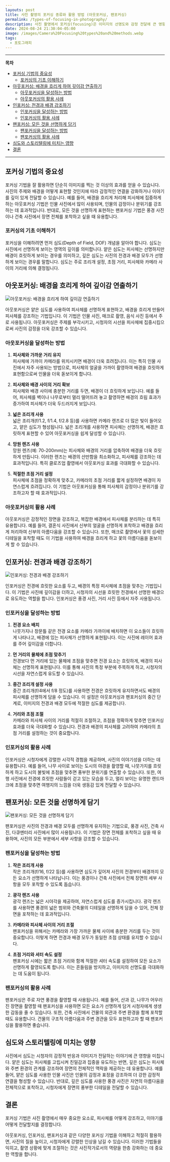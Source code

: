 ```yaml
---
layouts: post
title: 사진 촬영의 포커싱 종류와 활용 방법 (아웃포커싱, 팬포커싱)
permalink: /types-of-focusing-in-photography/
description: 사진 촬영에서 포커싱(focusing)은 이미지의 선명도와 감정 전달에 큰 영향을 미치는 중요한 요소입니다. 포커싱은 사진에서 어느 부분이 선명하게 보이고, 어느 부분이 흐릿하게 보일지를 결정합니다. 다양한 포커싱 기법을 이해하고 활용하면, 사진 작가는 사진의 주제를 더욱 강조하고, 시청자의 시선을 원하는 방향으로 유도할 수 있습니다. 이번 글에서는 아웃포커싱, 인포커싱, 팬포커싱이라는 세 가지 주요 포커싱 기법에 대해 자세히 알아보고, 이 기법들을 효과적으로 사용하는 방법을 소개하겠습니다.
date: 2024-08-24 21:30:04-05:00
image: /images/Camera%20Focusing%20types%20and%20methods.webp
tags:
  - 포토그래피
---
```


---

**목차**
- [포커싱 기법의 중요성](#포커싱-기법의-중요성)
  - [포커싱의 기초 이해하기](#포커싱의-기초-이해하기)
- [아웃포커싱: 배경을 흐리게 하여 깊이감 연출하기](#아웃포커싱-배경을-흐리게-하여-깊이감-연출하기)
  - [아웃포커싱을 달성하는 방법](#아웃포커싱을-달성하는-방법)
  - [아웃포커싱의 활용 사례](#아웃포커싱의-활용-사례)
- [인포커싱: 전경과 배경 강조하기](#인포커싱-전경과-배경-강조하기)
  - [인포커싱을 달성하는 방법](#인포커싱을-달성하는-방법)
  - [인포커싱의 활용 사례](#인포커싱의-활용-사례)
- [팬포커싱: 모든 것을 선명하게 담기](#팬포커싱-모든-것을-선명하게-담기)
  - [팬포커싱을 달성하는 방법](#팬포커싱을-달성하는-방법)
  - [팬포커싱의 활용 사례](#팬포커싱의-활용-사례)
- [심도와 스토리텔링에 미치는 영향](#심도와-스토리텔링에-미치는-영향)
- [결론](#결론)

---

## **포커싱 기법의 중요성**

포커싱 기법을 잘 활용하면 단순히 이미지를 찍는 것 이상의 효과를 얻을 수 있습니다. 사진의 주제와 배경을 어떻게 표현할 것인지에 따라 감정적인 연결을 강화하거나 이야기를 깊이 있게 전달할 수 있습니다. 예를 들어, 배경을 흐리게 처리해 피사체에 집중하게 하는 아웃포커싱 기법은 인물 사진에서 많이 사용되며, 인물의 감정이나 분위기를 강조하는 데 효과적입니다. 반대로, 모든 것을 선명하게 표현하는 팬포커싱 기법은 풍경 사진이나 건축 사진에서 장면 전체를 포착하고 싶을 때 유용합니다.

### **포커싱의 기초 이해하기**

포커싱을 이해하려면 먼저 심도(Depth of Field, DOF) 개념을 알아야 합니다. 심도는 사진에서 선명하게 보이는 영역의 깊이를 의미합니다. 얕은 심도는 피사체는 선명하지만 배경이 흐릿하게 보이는 경우를 의미하고, 깊은 심도는 사진의 전경과 배경 모두가 선명하게 보이는 경우를 말합니다. 심도는 주로 조리개 설정, 초점 거리, 피사체와 카메라 사이의 거리에 의해 결정됩니다.

## **아웃포커싱: 배경을 흐리게 하여 깊이감 연출하기**
![아웃포커싱: 배경을 흐리게 하여 깊이감 연출하기](/images/Outfocusing-Blurring%20the%20background%20to%20create%20depth.webp)

아웃포커싱은 얕은 심도를 사용하여 피사체를 선명하게 표현하고, 배경을 흐리게 만들어 피사체를 강조하는 기법입니다. 이 기법은 인물 사진, 매크로 촬영, 음식 사진 등에서 주로 사용됩니다. 아웃포커싱은 주제를 부각시키고, 시청자의 시선을 피사체에 집중시킴으로써 사진의 감정을 더욱 강조할 수 있습니다.

### **아웃포커싱을 달성하는 방법**

1. **피사체와 가까운 거리 유지**  
   피사체에 가까이 카메라를 위치시키면 배경이 더욱 흐려집니다. 이는 특히 인물 사진에서 자주 사용되는 방법으로, 피사체의 얼굴을 가까이 촬영하여 배경을 흐릿하게 표현함으로써 인물을 더욱 돋보이게 합니다.

2. **피사체와 배경 사이의 거리 확보**  
   피사체와 배경 사이에 충분한 거리를 두면, 배경이 더 흐릿하게 보입니다. 예를 들어, 피사체를 벽이나 나무로부터 멀리 떨어뜨려 놓고 촬영하면 배경의 흐림 효과가 증가하여 피사체가 더욱 두드러지게 보입니다.

3. **넓은 조리개 사용**  
   넓은 조리개(f/1.2, f/1.4, f/2.8 등)를 사용하면 카메라 렌즈로 더 많은 빛이 들어오고, 얕은 심도가 형성됩니다. 넓은 조리개를 사용하면 피사체는 선명하게, 배경은 흐릿하게 표현할 수 있어 아웃포커싱을 쉽게 달성할 수 있습니다.

4. **망원 렌즈 사용**  
   망원 렌즈(예: 70-200mm)는 피사체와 배경의 거리를 압축하여 배경을 더욱 흐릿하게 만듭니다. 이러한 렌즈는 배경의 산만함을 최소화하고, 피사체를 강조하는 데 효과적입니다. 특히 클로즈업 촬영에서 아웃포커싱 효과를 극대화할 수 있습니다.

5. **적절한 초점 거리 설정**  
   피사체에 초점을 정확하게 맞추고, 카메라의 초점 거리를 짧게 설정하면 배경이 자연스럽게 흐려집니다. 이 기법은 아웃포커싱을 통해 피사체의 감정이나 분위기를 강조하고자 할 때 효과적입니다.

### **아웃포커싱의 활용 사례**

아웃포커싱은 감정적인 장면을 강조하고, 복잡한 배경에서 피사체를 분리하는 데 특히 유용합니다. 예를 들어, 결혼식 사진에서 신부의 얼굴을 선명하게 포착하고 배경을 흐리게 처리하여 신부의 아름다움을 강조할 수 있습니다. 또한, 매크로 촬영에서 꽃의 섬세한 디테일을 포착할 때도 이 기법을 사용하여 배경을 흐리게 하고 꽃의 아름다움을 돋보이게 할 수 있습니다.

## **인포커싱: 전경과 배경 강조하기**
![인포커싱: 전경과 배경 강조하기](/images/Infocusing-Emphasize%20foreground%20and%20background.webp)

인포커싱은 전경에 흐릿한 요소를 두고, 배경의 특정 피사체에 초점을 맞추는 기법입니다. 이 기법은 사진에 깊이감을 더하고, 시청자의 시선을 흐릿한 전경에서 선명한 배경으로 유도하는 역할을 합니다. 인포커싱은 풍경 사진, 거리 사진 등에서 자주 사용됩니다.

### **인포커싱을 달성하는 방법**

1. **전경 요소 배치**  
   나뭇가지나 창문틀 같은 전경 요소를 카메라 가까이에 배치하면 이 요소들이 흐릿하게 나타나고, 배경에 있는 피사체가 선명하게 표현됩니다. 이는 사진에 레이어 효과를 주어 깊이감을 더합니다.

2. **먼 거리의 물체에 초점 맞추기**  
   전경보다 먼 거리에 있는 물체에 초점을 맞추면 전경 요소는 흐릿하게, 배경의 피사체는 선명하게 표현됩니다. 이를 통해 사진의 특정 부분에 주목하게 하고, 시청자의 시선을 자연스럽게 유도할 수 있습니다.

3. **중간 조리개 설정 사용**  
   중간 조리개(f/4에서 f/8 정도)를 사용하면 전경은 흐릿하게 유지하면서도 배경의 피사체를 선명하게 담을 수 있습니다. 이 설정은 아웃포커싱과 팬포커싱의 중간 단계로, 이미지의 전경과 배경 모두에 적절한 심도를 제공합니다.

4. **거리와 초점 조절**  
   카메라와 피사체 사이의 거리를 적절히 조절하고, 초점을 정확하게 맞추면 인포커싱 효과를 더욱 극대화할 수 있습니다. 전경과 배경의 피사체를 고려하여 카메라의 초점 거리를 설정하는 것이 중요합니다.

### **인포커싱의 활용 사례**

인포커싱은 시청자에게 강렬한 시각적 경험을 제공하며, 사진의 이야기성을 더하는 데 유용합니다. 예를 들어, 나무 사이로 보이는 도시의 야경을 촬영할 때, 나뭇가지를 흐릿하게 하고 도시의 불빛에 초점을 맞추면 풍부한 분위기를 연출할 수 있습니다. 또한, 여행 사진에서 전경에 흐릿한 사람들이 걷고 있는 모습을 두고, 멀리 보이는 유명한 랜드마크에 초점을 맞추면 여행지의 느낌을 더욱 생동감 있게 전달할 수 있습니다.

## **팬포커싱: 모든 것을 선명하게 담기**
![팬포커싱: 모든 것을 선명하게 담기](/images/Panfocusing-Get%20everything%20in%20sharp%20focus.webp)

팬포커싱은 사진의 전경과 배경 모두를 선명하게 유지하는 기법으로, 풍경 사진, 건축 사진, 다큐멘터리 사진에서 많이 사용됩니다. 이 기법은 장면 전체를 포착하고 싶을 때 유용하며, 사진의 모든 부분에서 세부 사항을 강조할 수 있습니다.

### **팬포커싱을 달성하는 방법**

1. **작은 조리개 사용**  
   작은 조리개(f/16, f/22 등)를 사용하면 심도가 깊어져 사진의 전경부터 배경까지 모든 요소가 선명하게 나타납니다. 이는 풍경이나 건축 사진에서 전체 장면의 세부 사항을 모두 포착할 수 있도록 돕습니다.

2. **광각 렌즈 사용**  
   광각 렌즈는 넓은 시야각을 제공하여, 자연스럽게 심도를 증가시킵니다. 광각 렌즈를 사용하면 풍경의 넓은 범위와 건축물의 디테일을 선명하게 담을 수 있어, 전체 장면을 포착하는 데 효과적입니다.

3. **카메라와 피사체 사이의 거리 조절**  
   팬포커싱을 위해서는 카메라와 가장 가까운 물체 사이에 충분한 거리를 두는 것이 중요합니다. 이렇게 하면 전경과 배경 모두가 동일한 초점 상태를 유지할 수 있습니다.

4. **초점 거리와 셔터 속도 설정**  
   팬포커싱 시에는 짧은 초점 거리와 함께 적절한 셔터 속도를 설정하여 모든 요소가 선명하게 촬영되도록 합니다. 이는 흔들림을 방지하고, 이미지의 선명도를 극대화하는 데 도움이 됩니다.

### **팬포커싱의 활용 사례**

팬포커싱은 주로 자연 풍경을 촬영할 때 사용됩니다. 예를 들어, 산과 강, 나무가 어우러진 장면을 촬영할 때 팬포커싱을 사용하면 모든 요소가 선명하게 담겨 시청자에게 생생한 감동을 줄 수 있습니다. 또한, 건축 사진에서 건물의 외관과 주변 환경을 함께 포착할 때도 유용합니다. 건물의 구조적 아름다움과 주변 경관을 모두 표현하고자 할 때 팬포커싱을 활용하면 좋습니다.

## **심도와 스토리텔링에 미치는 영향**

사진에서 심도는 시청자의 감정적 반응과 이미지가 전달하는 이야기에 큰 영향을 미칩니다. 얕은 심도는 피사체를 고립시켜 친밀감과 집중을 유도하는 반면, 깊은 심도는 피사체와 주변 환경의 관계를 강조하여 장면의 전체적인 맥락을 제공하는 데 유용합니다.
예를 들어, 얕은 심도를 사용한 인물 사진은 인물의 감정과 표정을 강조하여 더 강한 감정적 연결을 형성할 수 있습니다. 반대로, 깊은 심도를 사용한 풍경 사진은 자연의 아름다움을 전체적으로 포착하고, 시청자에게 장면의 풍부한 디테일을 전달할 수 있습니다.

## **결론**

포커싱 기법은 사진 촬영에서 매우 중요한 요소로, 피사체를 어떻게 강조하고, 이야기를 어떻게 전달할지를 결정합니다.

아웃포커싱, 인포커싱, 팬포커싱과 같은 다양한 포커싱 기법을 이해하고 적절히 활용하면, 사진의 질을 높이고, 시청자에게 강렬한 인상을 남길 수 있습니다. 이러한 기법들을 익히고, 촬영 상황에 맞게 조절하는 것은 사진작가로서의 역량을 한층 강화하는 데 중요한 역할을 합니다.
